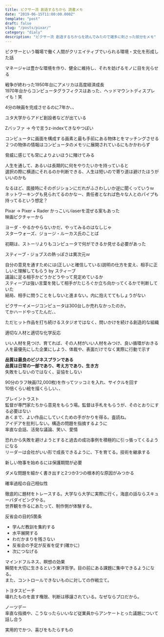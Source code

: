 ```yaml
---
title: ピクサー流 創造するちから 読書メモ
date: "2019-06-15T11:00:00.000Z"
template: "post"
draft: false
slug: "/posts/pixar/"
category: "dialy"
description: "ピクサー流 創造するちからを読んでみたので雑多に刺さった部分をメモ"
---
```


ピクサーという職場で働く人間がクリエイティブでいられる環境・文化を形成した話  

マネージャは豊かな環境を作り、健全に維持し、それを妨げるモノに目を光らせる  

戦争が終わった1950年台にアメリカは高度経済成長  
1970年台からコンピュータグラフィクスはあった、ヘッドマウントディスプレイも！笑  

4分の映画を完成させるのに7年か、、  

ユタ大学からアドビ創設者などが出ている  

Zバッファ -> 今で言うz-indexてきなやつぽい  

コンピュータに画面を構成する画素と最も手前にある物体とをマッチングさせる  
２つの物体の情報はコンピュータのメモリに展開されているにもかかわらず  

脅威に感じても常によりよいほうに賭けてみる  

人生を通して、あるいは長期的に何をやりたいかを持っていると  
選択の際に横道にそれるのか判断できる、人生は短いので寄り道は避けたほうがいいのかも  

なるほど、面接時にそのポジションにだれがふさわしいか逆に聞くっていうｗ  
ネットワーキングも見られてるのかなー、責任者となれば色々な人とのパイプも持ってるという想定？  

Pixar -> Pixer + Rader かっこいいlaserを混ぜる案もあった  
映画ピクチャーから  

ヨーダ - やるかやらないかだ、やってみるのはなしじゃ  
スターウォーズ、ジョージ・ルーカス氏のことば  

初期は、ストーリよりもコンピュータで何ができるか見せる必要があった  

スティーブ・ジョブスの熱っぽさは異次元ｗ  

自分の意見を通すためには(正しいと確信している)説明の仕方を変え、相手に正しいと理解してもらう by スティーブ  
議論に足る相手かどうかどうやって見定めているか  
スティーブは強い言葉を発して相手がたじろぐか立ち向かってくるかで判断していた  
結局、相手に問うことをしないと進まない。内に抱えててもしょうがない  

ピクサーイメージコンピュータは300台しか売れなかったのか。  
てかハードやってたんだ、、  

ただヒット作品を打ち続けるスタジオではなく、問いかけを続ける創造的な組織  

適切な人材と適切な化学反応  

いい人材を見つけ、育てれば、その人材がいい人材をみつけ、良い循環がおきる  
人を最優先にした企業にしよう、体裁や、表面だけでなく実際に行動で示す  

**品質は最良のビジネスプランである**  
**品質は日常の一部であり、考え方であり、生き方**  
失敗をしないのではなく、妥協をしない  

90分のラフ映画(12,000枚)を作ってツッコミを入れ、サイクルを回す  
10倍くらい絵を描くらしい、、  

ブレイントラスト  
監督が専門家たちから意見をもらう場。監督は手札をもらうが、そのとおりにする必要はない  
あくまで、よい作品にしていくための手がかりを得る。査読ね。  
アイデアを批判しない。構造の問題を指摘するように  
率直な会話、活発な議論、笑い、愛情  

恐れから失敗を避けようとすると過去の成功事例を積極的に引っ張ってくるようになる  
リーダーは会社がいい形で成長できるように、下を育てる。技術を継承する  

新しい物事を始めるには保護期間が必要  

ダメな問題を細かく書き出すと2つか3つの根本的な原因がみつかる  

確率過程の自己相似性  

徹底的に題材をトレースする。大学なら大学に実際に行く。海底の話ならスキューバダイビングやる。  
世界観を作るにあたって、制作側が体験する。  

反省会の目的5箇条  
- 学んだ教訓を集約する
- 水平展開する
- わだかまりを残さない
- 反省会の予定が反省を促す(確かに)
- 次につなげる

マインドフルネス、瞑想の効果  
瞬間を大切に生きるという東洋哲学。目の前にある課題に集中できるようになる。  
また、コントロールできないものに対しての作戦立て。  

トヨタスピーチ  
壊れたものを直す権限、判断は移譲されている。なぜならプロだから。  

ノーツデー  
率直な指摘や、こうなったらいいなど従業員からアンケートとった議題について話し合う  

実用的でかつ、喜びをもたらすもの  
